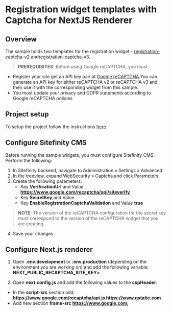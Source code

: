 # Registration widget templates with Captcha for NextJS Renderer

## Overview

The sample holds two templates for the registration widget - [registration-captcha-v2](./src/app/widgets/registration-captcha-v2/registration-captcha-v2.view.tsx) and[registration-captcha-v3](./src/app/widgets/registration-captcha-v3/registration-captcha-v3.view.tsx).

>**PREREQUISITES**: Before using Google reCAPTCHA, you must:
- Register your site get an API key pair at [Google reCAPTCHA](http://www.google.com/recaptcha/admin).You can generate an API key for either reCAPTCHA v2 or reCAPTCHA v3 and then use it with the corresponding widget from this sample.
- You must update your privacy and GDPR statements according to Google reCAPTCHA policies

## Project setup
To setup the project follow the instructions [here](./../../README.md#project-setup).

## Configure Sitefinity CMS

Before running the sample widgets, you must configure Sitefinity CMS.
Perform the following:

1. In Sitefinity backend, navigate to Administration » Settings » Advanced.
2. In the treeview, expand WebSecurity » Captcha and click Parameters.
3. Create the following parameters:
    - Key **VerificationUrl** and Value **https://www.google.com/recaptcha/api/siteverify**
    - Key **SecretKey** and Value **<The secret from the API key pair that you have created>**
    - Key **EnableRegistrationCaptchaValidation** and Value **true**

>**NOTE**: The version of the reCAPTCHA configuration for the secret key must correspond to the version of the reCAPTCHA widget that you are creating.

4. Save your changes

## Configure Next.js renderer

1. Open **.env.development** or **.env.production** (depending on the environment you are working on) and add the following variable:
**NEXT_PUBLIC_RECAPTCHA_SITE_KEY**=**<The site key from the API key pair that you have created>**

2. Open **next.config.js** and add the following values to the **cspHeader**:
- In the **script-src** section add: **https://www.google.com/recaptcha/api.js https://www.gstatic.com**
- Add new section **frame-src https://www.google.com;**
